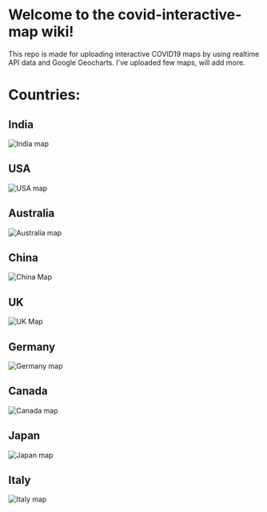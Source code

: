 # **Welcome to the covid-interactive-map wiki!**

This repo is made for uploading interactive COVID19 maps by using realtime API data and Google Geocharts.
I've uploaded few maps, will add more.


# **Countries:**

## India
![India map](https://github.com/sahil9001/covid-interactive-map/blob/master/India/Peek%202020-04-01%2021-07.gif)

 ## USA 
![USA map](https://github.com/sahil9001/covid-interactive-map/blob/master/USA/Peek%202020-04-01%2021-05.gif)

## Australia
![Australia map](https://github.com/sahil9001/covid-interactive-map/blob/master/Australia/Peek%202020-04-01%2022-15.gif)

## China
![China Map](https://github.com/sahil9001/covid-interactive-map/blob/master/China/Peek%202020-04-02%2012-33.gif)

## UK
![UK Map](https://github.com/sahil9001/covid-interactive-map/blob/master/Britain/Peek%202020-04-02%2013-21.gif)

## Germany
![Germany map](https://github.com/sahil9001/covid-interactive-map/blob/master/Germany/Peek%202020-04-02%2014-01.gif)

## Canada
![Canada map](https://github.com/sahil9001/covid-interactive-map/blob/master/Canada/Peek%202020-04-02%2014-20.gif)


## Japan
![Japan map](https://github.com/sahil9001/covid-interactive-map/blob/master/Japan/Peek%202020-04-02%2019-48.gif)


## Italy
![Italy map](https://github.com/sahil9001/covid-interactive-map/blob/master/Italy/Peek%202020-04-02%2020-03.gif)
